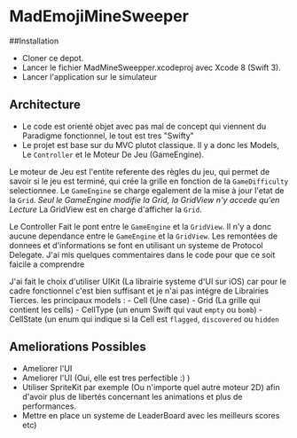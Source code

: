 # MadEmojiMineSweeper

##Installation 

- Cloner ce depot. 
- Lancer le fichier MadMineSweepper.xcodeproj avec Xcode 8 (Swift 3). 
- Lancer l'application sur le simulateur


## Architecture 
- Le code est orienté objet avec pas mal de concept qui viennent du Paradigme fonctionnel, le tout est tres "Swifty" 
- Le projet est base sur du MVC plutot classique. 
Il y a donc les Models, Le `Controller` et le Moteur De Jeu (GameEngine). 

Le moteur de Jeu est l'entite referente des règles du jeu, qui permet de savoir si le jeu est terminé, qui crée la grille en fonction de la `GameDifficulty` selectionnee. 
Le `GameEngine` se charge egalement de la  mise à jour l'etat de la `Grid`.
*Seul le GameEngine modifie la Grid, la GridView n'y accede qu'en Lecture*
La GridView est en charge d'afficher la `Grid`. 

Le Controller Fait le pont entre le `GameEngine` et la `GridView`. 
Il n'y a donc aucune dependance entre le `GameEngine` et la `GridView`. 
Les remontées de donnees et d'informations se font en utilisant un systeme de Protocol Delegate.
J'ai mis quelques commentaires dans le code pour que ce soit faicile a comprendre

J'ai fait le choix d'utiliser UIKit (La librairie systeme d'UI sur iOS) car pour le cadre fonctionnel c'est bien suffisant et je n'ai pas intégre de Librairies Tierces.
les principaux models : 
    - Cell (Une case)
    - Grid (La grille qui contient les cells)
    - CellType (un enum Swift qui vaut `empty` ou `bomb`)
    - CellState (un enum qui indique si la Cell est `flagged`, `discovered` ou `hidden`
    
## Ameliorations Possibles 
- Ameliorer l'UI
- Ameliorer l'UI (Oui, elle est tres perfectible :) )
- Utiliser SpriteKit par exemple (Ou n'importe quel autre moteur 2D) afin d'avoir plus de libertés concernant les animations et plus de performances.
- Mettre en place un systeme de LeaderBoard avec les meilleurs scores etc)
